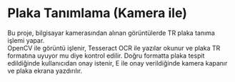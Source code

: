 # Plaka Tanımlama (Kamera ile)

Bu proje, bilgisayar kamerasından alınan görüntülerde TR plaka tanıma işlemi yapar.  
OpenCV ile görüntü işlenir, Tesseract OCR ile yazılar okunur ve plaka TR formatına uyuyor mu diye kontrol edilir.
Doğru formatta plaka tespit edildiğinde kullanıcıdan onay istenir, E ile onay verildiğinde kamera kapanır ve plaka ekrana yazdırılır.
